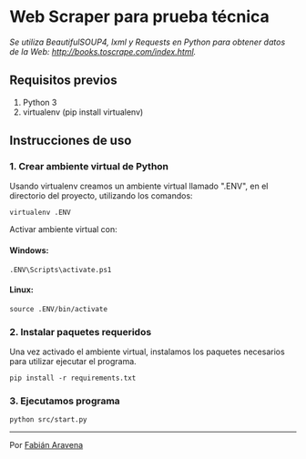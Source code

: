 # Web Scraper para prueba técnica

_Se utiliza BeautifulSOUP4, lxml y Requests en Python para obtener datos de la Web: http://books.toscrape.com/index.html._

## Requisitos previos

1. Python 3
2. virtualenv (pip install virtualenv)

## Instrucciones de uso

### 1. Crear ambiente virtual de Python

Usando virtualenv creamos un ambiente virtual llamado ".ENV", en el directorio del proyecto, utilizando los comandos:
```
virtualenv .ENV
```

Activar ambiente virtual con:

#### Windows:
```
.ENV\Scripts\activate.ps1
```

#### Linux:
```
source .ENV/bin/activate
```

### 2. Instalar paquetes requeridos

Una vez activado el ambiente virtual, instalamos los paquetes necesarios para utilizar ejecutar el programa.

```
pip install -r requirements.txt
```

### 3. Ejecutamos programa

```
python src/start.py
```



---
Por [Fabián Aravena](mailto://fabian@aravena.dev)